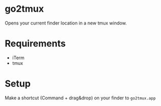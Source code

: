 # go2tmux

Opens your current finder location in a new tmux window.

# Requirements

* iTerm
* tmux

# Setup

Make a shortcut (Command + drag&drop) on your finder to ```go2tmux.app```

